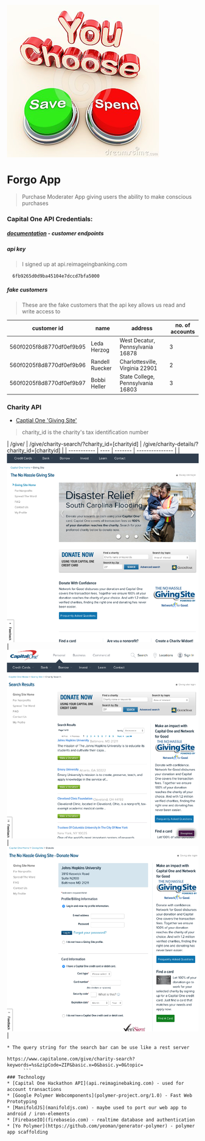 ![](docs/spend-save-choice.jpg)
# Forgo App

> Purchase Moderater App giving users the ability to make conscious purchases

### Capital One API Credentials:
##### [documentation](http://api.reimaginebanking.com/documentation) - customer endpoints
##### api key
> I signed up at api.reimageingbanking.com

```
  6fb9265d0d9ba45104e7dccd7bfa5000
```
##### fake customers
> These are the fake customers that the api key allows us read and write access to

| customer id | name | address | no. of accounts |
| ----------- | ---- | ------- | --------------- |
| 560f0205f8d8770df0ef9b95 |	Leda Herzog	 | West Decatur, Pennsylvania 16878 |	3 |
| 560f0205f8d8770df0ef9b96 |	Randell Ruecker | Charlottesville, Virginia 22901	| 2 |
| 560f0205f8d8770df0ef9b97 |	Bobbi Heller	| State College, Pennsylvania 16803	| 3 |

### Charity API
* [Captial One 'Giving Site'](https://www.capitalone.com/give/)

> charity_id is the charity's tax identification number

| /give/ | /give/charity-search/?charity_id=[charityid] | /give/charity-details/?charity_id=[charityid] |
| ----------- | ---- | ------- | --------------- |
| ![](docs/giving-site.png )  |	![](docs/charity-search.png ) 	 | ![](docs/donate-to-charity.png ) |

<!-- ![](docs/giving-site.png ) -->


    * The query string for the search bar can be use like a rest server
```
https://www.capitalone.com/give/charity-search?keywords=%s&zipCode=ZIP&basic.x=0&basic.y=0&topic=
      ```
### Technology
* [Capital One Hackathon API](api.reimaginebaking.com) - used for account transactions
* [Google Polymer Webcomponents](polymer-project.org/1.0) - Fast Web Prototyping
* [ManifoldJS](manifoldjs.com) - maybe used to port our web app to android / iron-elements
* [FirebaseIO](firebaseio.com) - realtime database and authentication
* [Yo Polymer](https://github.com/yeoman/generator-polymer) - polymer app scaffolding
